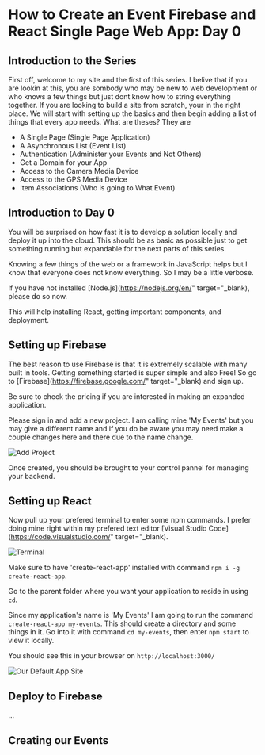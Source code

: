 # How to Create an Event Firebase and React Single Page Web App: Day 0

## Introduction to the Series
First off, welcome to my site and the first of this series. I belive that if you are lookin at this, you are sombody who may be new to web development or who knows a few things but just dont know how to string everything together. If you are looking to build a site from scratch, your in the right place. We will start with setting up the basics and then begin adding a list of things that every app needs. What are theses?
They are
- A Single Page (Single Page Application)
- A Asynchronous List (Event List)
- Authentication (Administer your Events and Not Others)
- Get a Domain for your App
- Access to the Camera Media Device
- Access to the GPS Media Device
- Item Associations (Who is going to What Event)

## Introduction to Day 0
You will be surprised on how fast it is to develop a solution locally and deploy it up into the cloud. This should be as basic as possible just to get something running but expandable for the next parts of this series.

Knowing a few things of the web or a framework in JavaScript helps but I know that everyone does not know everything. So I may be a little verbose.

If you have not installed [Node.js](https://nodejs.org/en/" target="_blank), please do so now.

This will help installing React, getting important components, and deployment.

## Setting up Firebase
The best reason to use Firebase is that it is extremely scalable with many built in tools. Getting something started is super simple and also Free! So go to [Firebase](https://firebase.google.com/" target="_blank) and sign up.

Be sure to check the pricing if you are interested in making an expanded application.

Please sign in and add a new project. I am calling mine 'My Events' but you may give a different name and if you do be aware you may need make a couple changes here and there due to the name change.

![](../assets\images\ReactFirebase_Day0_00.png "Add Project")

Once created, you should be brought to your control pannel for managing your backend.

## Setting up React
Now pull up your prefered terminal to enter some npm commands. I prefer doing mine right within my prefered text editor [Visual Studio Code](https://code.visualstudio.com/" target="_blank).


![](../assets\images\ReactFirebase_Day0_01.png "Terminal")

Make sure to have 'create-react-app' installed with command `npm i -g create-react-app`.

Go to the parent folder where you want your application to reside in using `cd`.

Since my application's name is 'My Events' I am going to run the command `create-react-app my-events`. This should create a directory and some things in it. Go into it with command `cd my-events`, then enter `npm start` to view it locally.

You should see this in your browser on `http://localhost:3000/`

![](../assets\images\ReactFirebase_Day0_02.png "Our Default App Site")

## Deploy to Firebase




...

## Creating our Events




